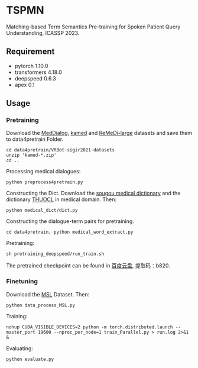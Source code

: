 # TSPMN
Matching-based Term Semantics Pre-training for Spoken Patient Query Understanding, ICASSP 2023.

## Requirement

* pytorch 1.10.0
* transformers 4.18.0
* deepspeed 0.6.3
* apex 0.1
  
## Usage

### Pretraining

Download the [MedDialog](https://drive.google.com/drive/folders/11sglwm6-cY7gjeqlZaMxL_MDKDMLdhym), [kamed](https://drive.google.com/drive/folders/1i-qiwVgOHS9Cs_7YSNdUCWwviP2HOgqI) and [ReMeDi-large](https://drive.google.com/drive/folders/1nxVEci21eU5KSejiWM4fwRlRELvkncpe) datasets and save them to data4pretrain  Folder. 
```
cd data4pretrain/VRBot-sigir2021-datasets
unzip 'kamed-*.zip'
cd ..
```

Processing medical dialogues:
```
python preprocess4pretrain.py 
```
Constructing the Dict. Download the [sougou medical dictionary](https://pinyin.sogou.com/dict/detail/index/15125) and the dictionary [THUOCL](https://github.com/thunlp/THUOCL) in medical domain. Then:
```
python medical_dict/dict.py
```
Constructing the dialogue-term pairs for pretraining.
```
cd data4pretrain, python medical_word_extract.py
```
Pretraining:
```
sh pretraining_deepspeed/run_train.sh
```
The pretrained checkpoint can be found in [百度云盘](https://pan.baidu.com/s/19AvShXSH5FRPbFnACqty6A), 提取码：b820.
### Finetuning

Download the [MSL](https://github.com/xmshi-trio/MSL) Dataset. Then:
```
python data_process_MSL.py
```
Training:
```
nohup CUDA_VISIBLE_DEVICES=2 python -m torch.distributed.launch --master_port 19600 --nproc_per_node=1 train_Parallel.py > run.log 2>&1 &
```
Evaluating:
```
python evaluate.py
```
